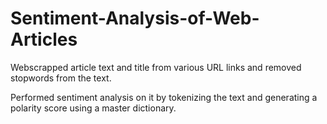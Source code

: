 # Sentiment-Analysis-of-Web-Articles

 Webscrapped article text and title from various URL links and removed stopwords from the text. 

 Performed sentiment analysis on it by tokenizing the text and generating a polarity score using a master dictionary.
